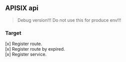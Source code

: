 ## APISIX api
> Debug version!!! Do not use this for produce env!!!

### Target
[x] Register route.     
[x] Register route by expired.     
[x] Register service.     

